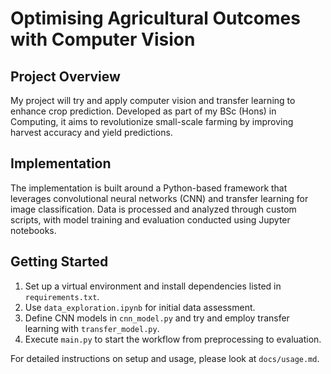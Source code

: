 # Optimising Agricultural Outcomes with Computer Vision

## Project Overview
My project will try and apply computer vision and transfer learning to enhance crop prediction. Developed as part of my BSc (Hons) in Computing, it aims to revolutionize small-scale farming by improving harvest accuracy and yield predictions.

## Implementation
The implementation is built around a Python-based framework that leverages convolutional neural networks (CNN) and transfer learning for image classification. Data is processed and analyzed through custom scripts, with model training and evaluation conducted using Jupyter notebooks.

## Getting Started
1. Set up a virtual environment and install dependencies listed in `requirements.txt`.
2. Use `data_exploration.ipynb` for initial data assessment.
3. Define CNN models in `cnn_model.py` and try and employ transfer learning with `transfer_model.py`.
4. Execute `main.py` to start the workflow from preprocessing to evaluation.

For detailed instructions on setup and usage, please look at `docs/usage.md`.
